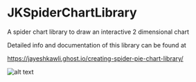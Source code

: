 # JKSpiderChartLibrary
A spider chart library to draw an interactive 2 dimensional chart

Detailed info and documentation of this library can be found at

https://jayeshkawli.ghost.io/creating-spider-pie-chart-library/

![alt text][SpiderChartLibraryDemo]

[SpiderChartLibraryDemo]: https://github.com/jayesh15111988/JKSpiderChartLibrary/blob/master/images/spider_chart.png
